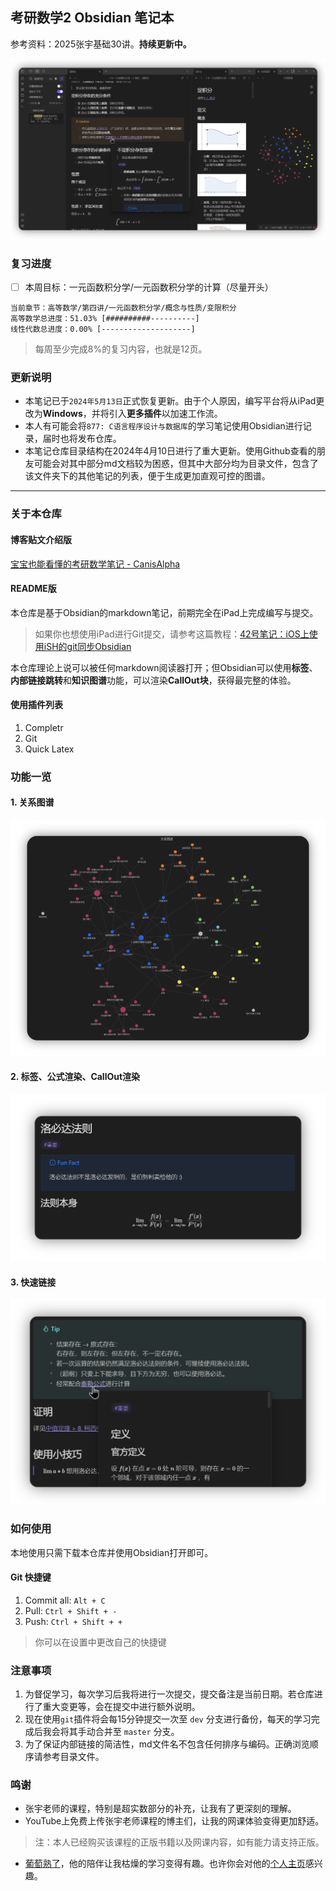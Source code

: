## 考研数学2 Obsidian 笔记本

参考资料：2025张宇基础30讲。**持续更新中。**

![overall](assets/readme/overall.png)

### 复习进度

- [ ] 本周目标：一元函数积分学/一元函数积分学的计算（尽量开头）

```
当前章节：高等数学/第四讲/一元函数积分学/概念与性质/变限积分
高等数学总进度：51.03% [##########----------]
线性代数总进度：0.00% [--------------------]
```

> 每周至少完成8%的复习内容，也就是12页。

### 更新说明

- 本笔记已于`2024年5月13日`正式恢复更新。由于个人原因，编写平台将从iPad更改为**Windows**，并将引入**更多插件**以加速工作流。
- 本人有可能会将`877: C语言程序设计与数据库`的学习笔记使用Obsidian进行记录，届时也将发布仓库。
- 本笔记仓库目录结构在2024年4月10日进行了重大更新。使用Github查看的朋友可能会对其中部分md文档较为困惑，但其中大部分均为目录文件，包含了该文件夹下的其他笔记的列表，便于生成更加直观可控的图谱。

---

### 关于本仓库

#### 博客贴文介绍版

[宝宝也能看懂的考研数学笔记 - CanisAlpha](https://blandalpha.github.io/posts/math4baby_project/)

#### README版

本仓库是基于Obsidian的markdown笔记，前期完全在iPad上完成编写与提交。

> 如果你也想使用iPad进行Git提交，请参考这篇教程：[42号笔记：iOS上使用iSH的git同步Obsidian](https://zhuanlan.zhihu.com/p/565028534)

本仓库理论上说可以被任何markdown阅读器打开；但Obsidian可以使用**标签**、**内部链接跳转**和**知识图谱**功能，可以渲染**CallOut块**，获得最完整的体验。

#### 使用插件列表

1. Completr
2. Git
3. Quick Latex

### 功能一览

#### 1. 关系图谱

![graph](assets/readme/graph.png)

#### 2. 标签、公式渲染、CallOut渲染

![graph](assets/readme/feature.png)

#### 3. 快速链接

![graph](assets/readme/feature_link.png)

### 如何使用

本地使用只需下载本仓库并使用Obsidian打开即可。

#### Git 快捷键

1. Commit all: `Alt + C`
2. Pull: `Ctrl + Shift + -`
3. Push: `Ctrl + Shift + +`

> 你可以在设置中更改自己的快捷键

### 注意事项

1. 为督促学习，每次学习后我将进行一次提交，提交备注是当前日期。若仓库进行了重大变更等，会在提交中进行额外说明。
2. 现在使用`git`插件将会每15分钟提交一次至 `dev` 分支进行备份，每天的学习完成后我会将其手动合并至 `master` 分支。
3. 为了保证内部链接的简洁性，md文件名不包含任何排序与编码。正确浏览顺序请参考目录文件。

### 鸣谢

- 张宇老师的课程，特别是超实数部分的补充，让我有了更深刻的理解。
- YouTube上免费上传张宇老师课程的博主们，让我的网课体验变得更加舒适。
> 注：本人已经购买该课程的正版书籍以及网课内容，如有能力请支持正版。
- [葡萄熟了](https://github.com/SuperGrapee)，他的陪伴让我枯燥的学习变得有趣。也许你会对他的[个人主页](https://supergrapee.github.io/)感兴趣。

